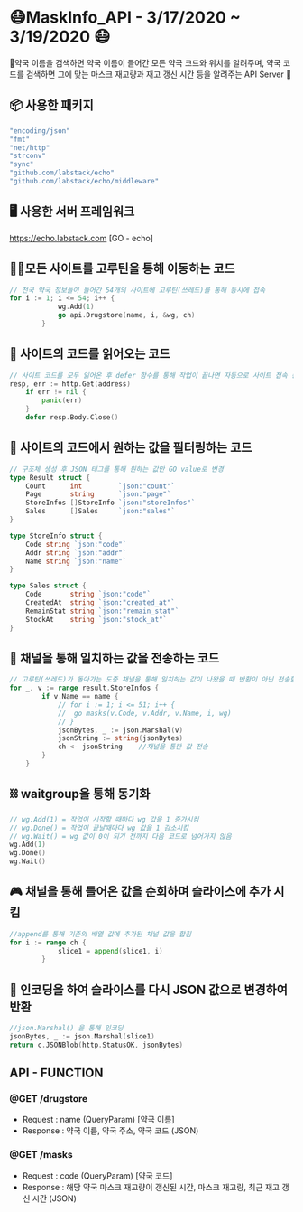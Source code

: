 # 😷MaskInfo_API - 3/17/2020 ~ 3/19/2020 😷

🌟약국 이름을 검색하면 약국 이름이 들어간 모든 약국 코드와 위치를 알려주며, 약국 코드를 검색하면 그에 맞는 마스크 재고량과 재고 갱신 시간 등을 알려주는 API Server 🌟

## 📦 사용한 패키지
```go
"encoding/json"
"fmt"
"net/http"
"strconv"
"sync"
"github.com/labstack/echo"
"github.com/labstack/echo/middleware"
```

## 🖥️ 사용한 서버 프레임워크
https://echo.labstack.com [GO - echo]

## 🧚‍♂️모든 사이트를 고루틴을 통해 이동하는 코드
```go
// 전국 약국 정보들이 들어간 54개의 사이트에 고루틴(쓰레드)를 통해 동시에 접속
for i := 1; i <= 54; i++ {
			wg.Add(1)
			go api.Drugstore(name, i, &wg, ch)
		}
```

## 🌱 사이트의 코드를 읽어오는 코드 
```go
// 사이트 코드를 모두 읽어온 후 defer 함수를 통해 작업이 끝나면 자동으로 사이트 접속 종료
resp, err := http.Get(address)
	if err != nil {
		panic(err)
	}
	defer resp.Body.Close()
```

## 📃 사이트의 코드에서 원하는 값을 필터링하는 코드 
```go
// 구조체 생성 후 JSON 태그를 통해 원하는 값만 GO value로 변경
type Result struct {
	Count      int         `json:"count"`
	Page       string      `json:"page"`
	StoreInfos []StoreInfo `json:"storeInfos"`
	Sales      []Sales     `json:"sales"`
}

type StoreInfo struct {
	Code string `json:"code"`
	Addr string `json:"addr"`
	Name string `json:"name"`
}

type Sales struct {
	Code       string `json:"code"`
	CreatedAt  string `json:"created_at"`
	RemainStat string `json:"remain_stat"`
	StockAt    string `json:"stock_at"`
}   
```

## 🦍 채널을 통해 일치하는 값을 전송하는 코드 
```go
// 고루틴(쓰레드)가 돌아가는 도중 채널을 통해 일치하는 값이 나왔을 때 반환이 아닌 전송함으로써 고루틴(쓰레드)간의 교착 상태가 발생하지 않음 
for _, v := range result.StoreInfos {
		if v.Name == name {
			// for i := 1; i <= 51; i++ {
			// 	go masks(v.Code, v.Addr, v.Name, i, wg)
			// }
			jsonBytes, _ := json.Marshal(v)
			jsonString := string(jsonBytes)
			ch <- jsonString    //채널을 통한 값 전송 
		}
	}
```

## ⛓️ waitgroup을 통해 동기화 
```go
// wg.Add(1) = 작업이 시작할 때마다 wg 값을 1 증가시킴 
// wg.Done() = 작업이 끝날때마다 wg 값을 1 감소시킴
// wg.Wait() = wg 값이 0이 되기 전까지 다음 코드로 넘어가지 않음 
wg.Add(1)
wg.Done()
wg.Wait()
```

## 🎮 채널을 통해 들어온 값을 순회하며 슬라이스에 추가 시킴 
```go
//append를 통해 기존의 배열 값에 추가된 채널 값을 합침 
for i := range ch {
			slice1 = append(slice1, i)
		}
```

## 📔 인코딩을 하여 슬라이스를 다시 JSON 값으로 변경하여 반환 
```go
//json.Marshal() 을 통해 인코딩
jsonBytes, _ := json.Marshal(slice1)
return c.JSONBlob(http.StatusOK, jsonBytes)
```

## API - FUNCTION

### @GET /drugstore
- Request : name (QueryParam) [약국 이름]
- Response : 약국 이름, 약국 주소, 약국 코드 (JSON)

### @GET /masks
- Request : code (QueryParam) [약국 코드]
- Response : 해당 약국 마스크 재고량이 갱신된 시간, 마스크 재고량, 최근 재고 갱신 시간 (JSON)